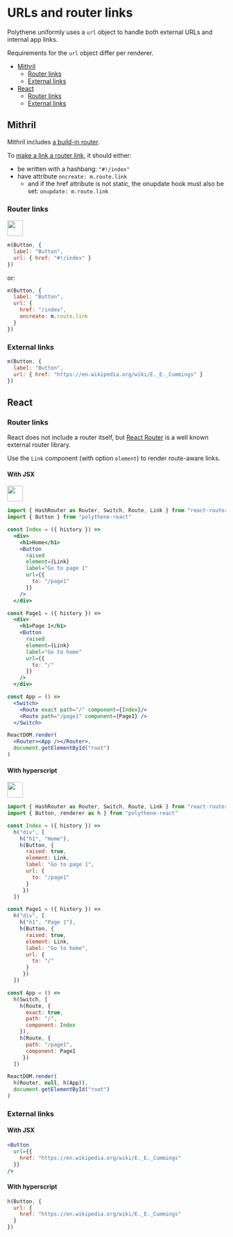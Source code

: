 # URLs and router links


Polythene uniformly uses a `url` object to handle both external URLs and internal app links.

Requirements for the `url` object differ per renderer.

<!-- MarkdownTOC autolink="true" autoanchor="true" bracket="round" levels="1,2,3" -->

- [Mithril](#mithril)
  - [Router links](#router-links)
  - [External links](#external-links)
- [React](#react)
  - [Router links](#router-links-1)
  - [External links](#external-links-1)

<!-- /MarkdownTOC -->



<a id="mithril"></a>
## Mithril

Mithril includes [a build-in router](https://mithril.js.org/#routing).

To [make a link a router link](https://mithril.js.org/route.html#mroutelink), it should either:

* be written with a hashbang: `"#!/index"`
* have attribute `oncreate: m.route.link`
  * and if the href attribute is not static, the onupdate hook must also be set: `onupdate: m.route.link`


<a id="router-links"></a>
### Router links

<a href="https://jsfiddle.net/ArthurClemens/7vurv0c3/" target="_blank"><img src="https://arthurclemens.github.io/assets/polythene/docs/try-out-green.gif" height="36" /></a>

~~~javascript
m(Button, {
  label: "Button",
  url: { href: "#!/index" }
})
~~~

or:

~~~javascript
m(Button, {
  label: "Button",
  url: {
    href: "/index",
    oncreate: m.route.link
  }
})
~~~


<a id="external-links"></a>
### External links

~~~javascript
m(Button, {
  label: "Button",
  url: { href: "https://en.wikipedia.org/wiki/E._E._Cummings" }
})
~~~



<a id="react"></a>
## React


<a id="router-links-1"></a>
### Router links

React does not include a router itself, but [React Router](https://github.com/ReactTraining/react-router) is a well known external router library. 

Use the `Link` component (with option `element`) to render route-aware links.

#### With JSX

<a href="https://jsfiddle.net/ArthurClemens/1hm2w5xd/" target="_blank"><img src="https://arthurclemens.github.io/assets/polythene/docs/try-out-green.gif" height="36" /></a>

~~~jsx
import { HashRouter as Router, Switch, Route, Link } from "react-router-dom"
import { Button } from "polythene-react"

const Index = ({ history }) => 
  <div>
    <h1>Home</h1>
    <Button
      raised
      element={Link}
      label="Go to page 1"
      url={{
        to: "/page1"
      }}
    />
  </div>

const Page1 = ({ history }) => 
  <div>
    <h1>Page 1</h1>
    <Button
      raised
      element={Link}
      label="Go to home"
      url={{
        to: "/"
      }}
    />
  </div>

const App = () => 
  <Switch>
    <Route exact path="/" component={Index}/>
    <Route path="/page1" component={Page1} />
  </Switch>

ReactDOM.render(
  <Router><App /></Router>,
  document.getElementById("root")
)
~~~

#### With hyperscript

<a href="https://jsfiddle.net/ArthurClemens/gqef8c0g/" target="_blank"><img src="https://arthurclemens.github.io/assets/polythene/docs/try-out-green.gif" height="36" /></a>

~~~javascript
import { HashRouter as Router, Switch, Route, Link } from "react-router-dom"
import { Button, renderer as h } from "polythene-react"

const Index = ({ history }) => 
  h("div", [
    h("h1", "Home"),
    h(Button, {
      raised: true,
      element: Link,
      label: "Go to page 1",
      url: {
        to: "/page1"
      }
     })
  ])

const Page1 = ({ history }) => 
  h("div", [
    h("h1", "Page 1"),
    h(Button, {
      raised: true,
      element: Link,
      label: "Go to home",
      url: {
        to: "/"
      }
     })
  ])

const App = () => 
  h(Switch, [
    h(Route, {
      exact: true,
      path: "/",
      component: Index
    }),
    h(Route, {
      path: "/page1",
      component: Page1
     })
  ])

ReactDOM.render(
  h(Router, null, h(App)),
  document.getElementById("root")
)
~~~


<a id="external-links-1"></a>
### External links

#### With JSX

~~~jsx
<Button
  url={{
    href: "https://en.wikipedia.org/wiki/E._E._Cummings"
  }}
/>
~~~

#### With hyperscript

~~~javascript
h(Button, {
  url: {
    href: "https://en.wikipedia.org/wiki/E._E._Cummings"
  }
})
~~~


